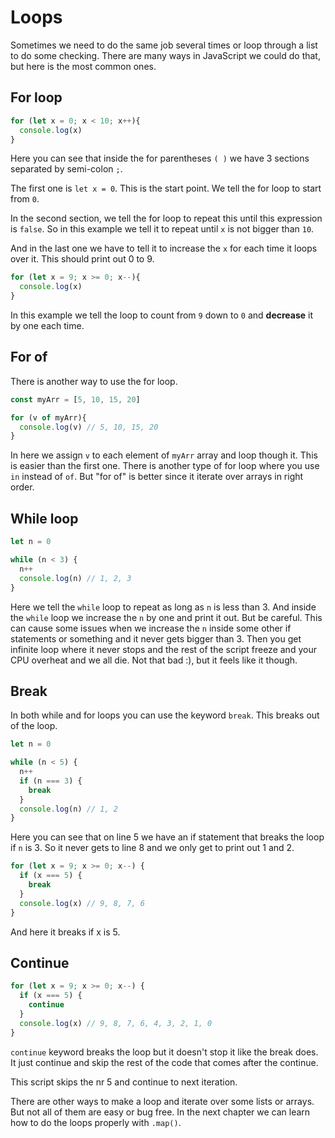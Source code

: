 # Loops

Sometimes we need to do the same job several times or loop through a list to do some checking.
There are many ways in JavaScript we could do that, but here is the most common ones.

## For loop

```javascript
for (let x = 0; x < 10; x++){
  console.log(x)
}
```

Here you can see that inside the for parentheses `( )` we have 3 sections separated by semi-colon `;`.

The first one is `let x = 0`.
This is the start point. We tell the for loop to start from `0`.

In the second section, we tell the for loop to repeat this until this expression is `false`.
So in this example we tell it to repeat until `x` is not bigger than `10`.

And in the last one we have to tell it to increase the `x` for each time it loops over it.
This should print out 0 to 9.

```javascript
for (let x = 9; x >= 0; x--){
  console.log(x)
}
```

In this example we tell the loop to count from `9` down to `0` and **decrease** it by one each time.

## For of

There is another way to use the for loop.

```javascript
const myArr = [5, 10, 15, 20]

for (v of myArr){
  console.log(v) // 5, 10, 15, 20
}
```

In here we assign `v` to each element of `myArr` array and loop though it.
This is easier than the first one. There is another type of for loop where you use `in` instead of `of`.
But "for of" is better since it iterate over arrays in right order.

## While loop

```javascript
let n = 0

while (n < 3) {
  n++
  console.log(n) // 1, 2, 3
}
```

Here we tell the `while` loop to repeat as long as `n` is less than 3.
And inside the `while` loop we increase the `n` by one and print it out.
But be careful. This can cause some issues when we increase the `n` inside some other if statements or something and it never gets bigger than 3.
Then you get infinite loop where it never stops and the rest of the script freeze and your CPU overheat and we all die. Not that bad :), but it feels like it though.

## Break

In both while and for loops you can use the keyword `break`. This breaks out of the loop.

```javascript
let n = 0

while (n < 5) {
  n++
  if (n === 3) {
    break
  }
  console.log(n) // 1, 2
}
```

Here you can see that on line 5 we have an if statement that breaks the loop if `n` is 3.
So it never gets to line 8 and we only get to print out 1 and 2.

```javascript
for (let x = 9; x >= 0; x--) {
  if (x === 5) {
    break
  }
  console.log(x) // 9, 8, 7, 6
}
```

And here it breaks if x is 5.

## Continue

```javascript
for (let x = 9; x >= 0; x--) {
  if (x === 5) {
    continue
  }
  console.log(x) // 9, 8, 7, 6, 4, 3, 2, 1, 0
}
```

`continue` keyword breaks the loop but it doesn't stop it like the break does.
It just continue and skip the rest of the code that comes after the continue.

This script skips the nr 5 and continue to next iteration.

There are other ways to make a loop and iterate over some lists or arrays. But not all of them are easy or bug free. In the next chapter we can learn how to do the loops properly with `.map()`.
